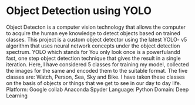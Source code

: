 # Object Detection using YOLO
Object Detecton is a computer vision technology that allows the computer to acquire the human eye knowledge to detect objects based on trained classes. 
This project is a custom object detector using the latest YOLO- v5 algorithm that uses neural network concepts under the object detection spectrum.
YOLO which stands for You only look once is a powerfulandd fast, one step object detection technique that gives the result in a single iteration.
Here, I have considered 5 classes for training my model, collected the images for the same and encoded them to the suitable format.
The five classes are: Watch, Person, Sea, Sky and Bike.
I have taken these classes on the basis of objects or things that we get to see in our day to day life. 
Platform:
Google collab
Anaconda Spyder
Language:
Python
Domain:
Deep Learning

